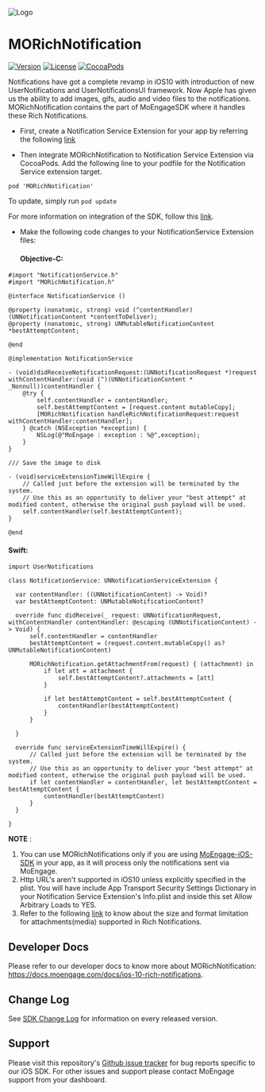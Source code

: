 ![Logo](https://user-images.githubusercontent.com/15011722/32040752-7237c3c2-ba4f-11e7-9d68-a019049fccf5.png)
# MORichNotification

[![Version](https://img.shields.io/cocoapods/v/MORichNotification.svg?style=flat)](http://cocoapods.org/pods/MORichNotification)
[![License](https://img.shields.io/cocoapods/l/MORichNotification.svg?style=flat)](http://cocoapods.org/pods/MORichNotification)
[![CocoaPods](https://img.shields.io/cocoapods/dm/MORichNotification.svg)](https://cocoapods.org/pods/MORichNotification)

Notifications have got a complete revamp in iOS10 with introduction of new UserNotifications and UserNotificationsUI framework. Now Apple has given us the ability to add images, gifs, audio and video files to the notifications. MORichNotification contains the part of MoEngageSDK where it handles these Rich Notifications.


* First, create a Notification Service Extension for your app by referring the following [link](https://docs.moengage.com/docs/ios-10-rich-notifications#section-creating-notification-service-extension)

* Then integrate MORichNotification to Notification Service Extension via CocoaPods. Add the following line to your podfile for the Notification Service extension target. 

```pod 'MORichNotification'```

To update, simply run ```pod update```

For more information on integration of the SDK, follow this [link](https://docs.moengage.com/docs/ios-10-rich-notifications#section-integrating-moengage-to-notification-service-extension).

* Make the following code changes to your NotificationService Extension files:
  #### Objective-C:
  
```
#import "NotificationService.h"
#import "MORichNotification.h"

@interface NotificationService ()

@property (nonatomic, strong) void (^contentHandler)(UNNotificationContent *contentToDeliver);
@property (nonatomic, strong) UNMutableNotificationContent *bestAttemptContent;

@end

@implementation NotificationService

- (void)didReceiveNotificationRequest:(UNNotificationRequest *)request withContentHandler:(void (^)(UNNotificationContent * _Nonnull))contentHandler {
    @try {
        self.contentHandler = contentHandler;
        self.bestAttemptContent = [request.content mutableCopy];
        [MORichNotification handleRichNotificationRequest:request withContentHandler:contentHandler];
    } @catch (NSException *exception) {
        NSLog(@"MoEngage : exception : %@",exception);
    }
}

/// Save the image to disk

- (void)serviceExtensionTimeWillExpire {
    // Called just before the extension will be terminated by the system.
    // Use this as an opportunity to deliver your "best attempt" at modified content, otherwise the original push payload will be used.
    self.contentHandler(self.bestAttemptContent);
}

@end
```
  
  #### Swift:
  ```
  import UserNotifications

class NotificationService: UNNotificationServiceExtension {

    var contentHandler: ((UNNotificationContent) -> Void)?
    var bestAttemptContent: UNMutableNotificationContent?

    override func didReceive(_ request: UNNotificationRequest, withContentHandler contentHandler: @escaping (UNNotificationContent) -> Void) {
        self.contentHandler = contentHandler
        bestAttemptContent = (request.content.mutableCopy() as? UNMutableNotificationContent)
        
        MORichNotification.getAttachmentFrom(request) { (attachment) in
            if let att = attachment {
                self.bestAttemptContent?.attachments = [att]
            }
            
            if let bestAttemptContent = self.bestAttemptContent {
                contentHandler(bestAttemptContent)
            }
        }
        
    }
    
    override func serviceExtensionTimeWillExpire() {
        // Called just before the extension will be terminated by the system.
        // Use this as an opportunity to deliver your "best attempt" at modified content, otherwise the original push payload will be used.
        if let contentHandler = contentHandler, let bestAttemptContent =  bestAttemptContent {
            contentHandler(bestAttemptContent)
        }
    }

}
```

**NOTE** : 
1. You can use MORichNotifications only if you are using [MoEngage-iOS-SDK](https://github.com/moengage/MoEngage-iOS-SDK) in your app, as it will process only the notifications sent via MoEngage.
2. Http URL's aren't supported in iOS10 unless explicitly specified in the plist. You will have include App Transport Security Settings Dictionary in your Notification Service Extension's Info.plist and inside this set Allow Arbitrary Loads to YES.
3. Refer to the following [link](https://developer.apple.com/documentation/usernotifications/unnotificationattachment#overview) to know about the size and format limitation for attachments(media) supported in Rich Notifications.


## Developer Docs
Please refer to our developer docs to know more about MORichNotification: https://docs.moengage.com/docs/ios-10-rich-notifications.

## Change Log
See [SDK Change Log](https://github.com/moengage/MORichNotification/blob/master/CHANGELOG.md) for information on every released version.

## Support
Please visit this repository's [Github issue tracker](https://github.com/moengage/MORichNotification/issues) for bug reports specific to our iOS SDK.
For other issues and support please contact MoEngage support from your dashboard.
